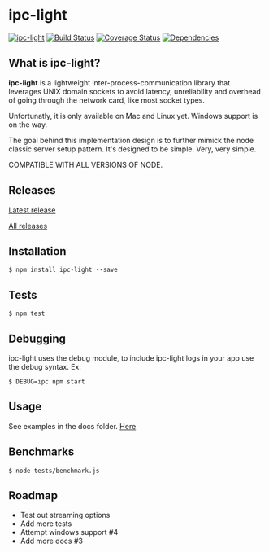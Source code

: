 # ipc-light

[![ipc-light](https://img.shields.io/npm/v/ipc-light.svg)](https://www.npmjs.com/package/ipc-light)
[![Build Status](https://travis-ci.org/fed135/ipc-light.svg?branch=master)](https://travis-ci.org/fed135/ipc-light)
[![Coverage Status](https://coveralls.io/repos/fed135/ipc-light/badge.svg)](https://coveralls.io/r/fed135/ipc-light)
[![Dependencies](https://david-dm.org/fed135/ipc-light.svg)](https://www.npmjs.com/package/ipc-light)

## What is ipc-light?

**ipc-light** is a lightweight inter-process-communication library
that leverages UNIX domain sockets to avoid latency, unreliability and overhead of 
going through the network card, like most socket types.

Unfortunatly, it is only available on Mac and Linux yet. Windows support is on the way.

The goal behind this implementation design is to further mimick the
node classic server setup pattern. It's designed to be simple. Very, very simple.

COMPATIBLE WITH ALL VERSIONS OF NODE.

## Releases

[Latest release](https://github.com/fed135/ipc-light/releases/latest)

[All releases](https://github.com/fed135/ipc-light/releases)


## Installation

    $ npm install ipc-light --save


## Tests

    $ npm test


## Debugging

ipc-light uses the debug module, to include ipc-light logs in your app
use the debug syntax. Ex:

    $ DEBUG=ipc npm start
    
    
## Usage

See examples in the docs folder. [Here](https://github.com/fed135/ipc-light/blob/master/docs/EXAMPLES.md)


## Benchmarks

    $ node tests/benchmark.js

## Roadmap

  - Test out streaming options
  - Add more tests
  - Attempt windows support #4
  - Add more docs #3